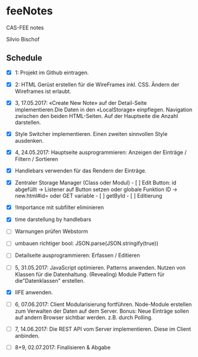 # feeNotes
CAS-FEE notes

Silvio Bischof



## Schedule





- [x] 1: Projekt im Github eintragen.
- [x] 2: HTML Gerüst erstellen für die WireFrames inkl. CSS. Ändern der Wireframes ist erlaubt.
- [x] 3, 17.05.2017: «Create New Note» auf der Detail-Seite implementieren.Die Daten in den «LocalStorage» einpflegen. Navigation zwischen den beiden HTML-Seiten.
      Auf der Hauptseite die Anzahl darstellen.
- [x] Style Switcher implementieren.
      Einen zweiten sinnvollen Style ausdenken.
- [x] 4, 24.05.2017: Hauptseite ausprogrammieren: Anzeigen der Einträge / Filtern / Sortieren
- [x] Handlebars verwenden für das Rendern der Einträge.
- [x] Zentraler Storage Manager (Class oder Modul)
      - [ ] Edit Button: id abgefüllt -> Listener auf Button setzen oder globale Funktion ID -> new.html#id= oder GET variable
      - [ ] getById
      - [ ] Editierung
- [x] !Importance mit subfilter eliminieren
- [x] time darstellung by handlebars
- [ ] Warnungen prüfen Webstorm
- [ ] umbauen richtiger bool: JSON.parse(JSON.stringify(true))


- [ ] Detailseite ausprogrammieren: Erfassen / Editieren

- [ ] 5, 31.05.2017: JavaScript optimieren. Patterns anwenden. Nutzen von Klassen für die Datenhaltung.
   (Revealing) Module Pattern für die"Datenklassen" erstellen.

- [x] IIFE anwenden.

- [ ] 6, 07.06.2017: Client Modularisierung fortführen.
   Node-Module erstellen zum Verwalten der Daten auf dem Server.
    Bonus: Neue Einträge sollen auf andern Browser sichtbar werden. z.B. durch Polling.

- [ ] 7, 14.06.2017: Die REST API vom Server implementieren. Diese im Client anbinden.

- [ ] 8+9, 02.07.2017: Finalisieren & Abgabe


 ​				
 ​			
 ​		
 ​	